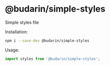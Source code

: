 # @budarin/simple-styles
Simple styles file

Installation:
```bash
npm i --save-dev @budarin/simple-styles
```

Usage:
```js
import styles from '@budarin/simple-styles';

```